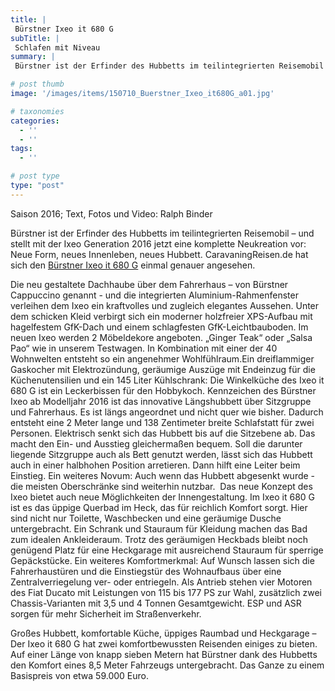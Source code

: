 ```yaml
---
title: |
 Bürstner Ixeo it 680 G
subTitle: |
 Schlafen mit Niveau
summary: |
 Bürstner ist der Erfinder des Hubbetts im teilintegrierten Reisemobil – und stellt mit der Ixeo Generation 2016 jetzt eine komplette Neukreation vor: Neue Form, neues Innenleben, neues Hubbett. CaravaningReisen.de hat sich den Bürstner Ixeo it 680 G einmal genauer angesehen.

# post thumb
image: '/images/items/150710_Buerstner_Ixeo_it680G_a01.jpg'

# taxonomies
categories: 
  - ''
  - ''
tags:
  - ''

# post type
type: "post"
---
```


Saison 2016; Text, Fotos und Video: Ralph Binder  

Bürstner ist der Erfinder des Hubbetts im teilintegrierten Reisemobil – und stellt mit der Ixeo Generation 2016 jetzt eine komplette Neukreation vor: Neue Form, neues Innenleben, neues Hubbett. CaravaningReisen.de hat sich den [Bürstner Ixeo it 680 G](http://caravaningreisen.de/LinkClick.aspx?link=http%3a%2f%2fwww.buerstner.com%2fde%2freisemobile%2fixeo_klasse%2fixeo.html&tabid=684&portalid=5&mid=1708) einmal genauer angesehen.   

Die neu gestaltete Dachhaube über dem Fahrerhaus – von Bürstner Cappuccino genannt - und die integrierten Aluminium-Rahmenfenster verleihen dem Ixeo ein kraftvolles und zugleich elegantes Aussehen. Unter dem schicken Kleid verbirgt sich ein moderner holzfreier XPS-Aufbau mit hagelfestem GfK-Dach und einem schlagfesten GfK-Leichtbauboden. Im neuen Ixeo werden 2 Möbeldekore angeboten. „Ginger Teak“ oder „Salsa Pao“ wie in unserem Testwagen. In Kombination mit einer der 40 Wohnwelten entsteht so ein angenehmer Wohlfühlraum.Ein dreiflammiger Gaskocher mit Elektrozündung, geräumige Auszüge mit Endeinzug für die Küchenutensilien und ein 145 Liter Kühlschrank: Die Winkelküche des Ixeo it 680 G ist ein Leckerbissen für den Hobbykoch. Kennzeichen des Bürstner Ixeo ab Modelljahr 2016 ist das innovative Längshubbett über Sitzgruppe und Fahrerhaus. Es ist längs angeordnet und nicht quer wie bisher. Dadurch entsteht eine 2 Meter lange und 138 Zentimeter breite Schlafstatt für zwei Personen. Elektrisch senkt sich das Hubbett bis auf die Sitzebene ab. Das macht den Ein- und Ausstieg gleichermaßen bequem. Soll die darunter liegende Sitzgruppe auch als Bett genutzt werden, lässt sich das Hubbett auch in einer halbhohen Position arretieren. Dann hilft eine Leiter beim Einstieg. Ein weiteres Novum: Auch wenn das Hubbett abgesenkt wurde - die meisten Oberschränke sind weiterhin nutzbar. &nbsp;Das neue Konzept des Ixeo bietet auch neue Möglichkeiten der Innengestaltung. Im Ixeo it 680 G ist es das üppige Querbad im Heck, das für reichlich Komfort sorgt. Hier sind nicht nur Toilette, Waschbecken und eine geräumige Dusche untergebracht. Ein Schrank und Stauraum für Kleidung machen das Bad zum idealen Ankleideraum. Trotz des geräumigen Heckbads bleibt noch genügend Platz für eine Heckgarage mit ausreichend Stauraum für sperrige Gepäckstücke. Ein weiteres Komfortmerkmal: Auf Wunsch lassen sich die Fahrerhaustüren und die Einstiegstür des Wohnaufbaus über eine Zentralverriegelung ver- oder entriegeln. Als Antrieb stehen vier Motoren des Fiat Ducato mit Leistungen von 115 bis 177 PS zur Wahl, zusätzlich zwei Chassis-Varianten mit 3,5 und 4 Tonnen Gesamtgewicht. ESP und ASR sorgen für mehr Sicherheit im Straßenverkehr.   

Großes Hubbett, komfortable Küche, üppiges Raumbad und Heckgarage – Der Ixeo it 680 G hat zwei komfortbewussten Reisenden einiges zu bieten. Auf einer Länge von knapp sieben Metern hat Bürstner dank des Hubbetts den Komfort eines 8,5 Meter Fahrzeugs untergebracht. Das Ganze zu einem Basispreis von etwa 59.000 Euro.